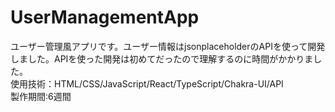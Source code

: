 # UserManagementApp
ユーザー管理風アプリです。ユーザー情報はjsonplaceholderのAPIを使って開発しました。APIを使った開発は初めてだったので理解するのに時間がかかりました。  
使用技術：HTML/CSS/JavaScript/React/TypeScript/Chakra-UI/API  
製作期間:6週間
